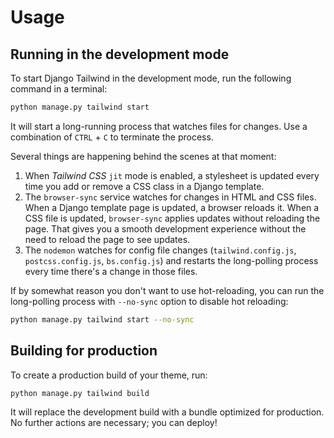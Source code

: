# Usage

## Running in the development mode

To start Django Tailwind in the development mode, run the following command in a terminal:
```bash
python manage.py tailwind start
```

It will start a long-running process that watches files for changes. Use a combination of `CTRL` + `C` to terminate the process.

Several things are happening behind the scenes at that moment:

1. When *Tailwind CSS* `jit` mode is enabled, a stylesheet is updated every time you add or remove a CSS class in a Django template.
2. The `browser-sync` service watches for changes in HTML and CSS files. When a Django template page is updated, a browser reloads it. When a CSS file is updated, `browser-sync` applies updates without reloading the page. That gives you a smooth development experience without the need to reload the page to see updates.
3. The `nodemon` watches for config file changes (`tailwind.config.js`, `postcss.config.js`, `bs.config.js`) and restarts the long-polling process every time there's a change in those files.

If by somewhat reason you don't want to use hot-reloading, you can run the long-polling process with `--no-sync` option to disable hot reloading:

```bash
python manage.py tailwind start --no-sync
```

## Building for production

To create a production build of your theme, run:

```bash
python manage.py tailwind build
```

It will replace the development build with a bundle optimized for production. No further actions are necessary; you can deploy!
